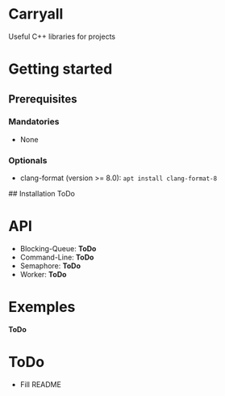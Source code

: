 # Carryall
Useful C++ libraries for projects

# Getting started
## Prerequisites
### Mandatories  
* None

### Optionals
* clang-format (version >= 8.0): `apt install clang-format-8`

## Installation
ToDo

# API
* Blocking-Queue: **ToDo**
* Command-Line: **ToDo**
* Semaphore: **ToDo**
* Worker: **ToDo**

# Exemples
**ToDo**

# ToDo
- Fill README
